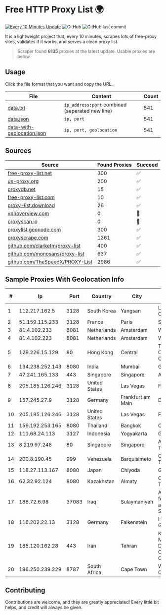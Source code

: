 
# Free HTTP Proxy List 🌍

[![Every 10 Minutes Update](https://github.com/mertguvencli/http-proxy-list/actions/workflows/main.yml/badge.svg?branch=main)](https://github.com/mertguvencli/http-proxy-list/actions/workflows/main.yml)
![GitHub](https://img.shields.io/github/license/mertguvencli/http-proxy-list)
![GitHub last commit](https://img.shields.io/github/last-commit/mertguvencli/http-proxy-list)

It is a lightweight project that, every 10 minutes, scrapes lots of free-proxy sites, validates if it works, and serves a clean proxy list.


> Scraper found **6135** proxies at the latest update. Usable proxies are below.

## Usage

Click the file format that you want and copy the URL.


|File|Content|Count|
|----|-------|-----|
|[data.txt](https://raw.githubusercontent.com/mertguvencli/http-proxy-list/main/proxy-list/data.txt)|`ip_address:port` combined (seperated new line)|541|
|[data.json](https://raw.githubusercontent.com/mertguvencli/http-proxy-list/main/proxy-list/data.json)|`ip, port`|541|
|[data-with-geolocation.json](https://raw.githubusercontent.com/mertguvencli/http-proxy-list/main/proxy-list/data-with-geolocation.json)|`ip, port, geolocation`|541|

## Sources

|Source|Found Proxies|Succeed|
|------|-------------|-------|
|[free-proxy-list.net](https://free-proxy-list.net)|300|✅|
|[us-proxy.org](https://www.us-proxy.org)|200|✅|
|[proxydb.net](http://proxydb.net)|15|✅|
|[free-proxy-list.com](https://free-proxy-list.com/?page=&port=&type%5B%5D=http&type%5B%5D=https&up_time=0&search=Search)|10|✅|
|[proxy-list.download](https://www.proxy-list.download/HTTP)|26|✅|
|[vpnoverview.com](https://vpnoverview.com/privacy/anonymous-browsing/free-proxy-servers)|0|🚫|
|[proxyscan.io](https://www.proxyscan.io)|0|🚫|
|[proxylist.geonode.com](https://proxylist.geonode.com/api/proxy-list?limit=300&page=1&sort_by=lastChecked&sort_type=desc&protocols=http,https)|300|✅|
|[proxyscrape.com](https://api.proxyscrape.com/v2/?request=displayproxies&protocol=http&timeout=10000&country=all&ssl=all&anonymity=all)|1261|✅|
|[github.com/clarketm/proxy-list](https://raw.githubusercontent.com/clarketm/proxy-list/master/proxy-list-raw.txt)|400|✅|
|[github.com/monosans/proxy-list](https://raw.githubusercontent.com/monosans/proxy-list/main/proxies/http.txt)|637|✅|
|[github.com/TheSpeedX/PROXY-List](https://raw.githubusercontent.com/TheSpeedX/PROXY-List/master/http.txt)|2986|✅|


## Sample Proxies With Geolocation Info

|#|Ip|Port|Country|City|Internet Service Provider|
|-|--|----|-------|----|-------------------------|
|1|112.217.162.5|3128|South Korea|Yangsan|LG DACOM Corporation|
|2|51.159.115.233|3128|France|Paris|SCALEWAY|
|3|81.4.102.233|8081|Netherlands|Amsterdam|WeservIT|
|4|81.4.102.223|8081|Netherlands|Amsterdam|WeservIT|
|5|129.226.15.129|80|Hong Kong|Central|Tencent Cloud Computing (Beijing) Co|
|6|134.238.252.143|8080|India|Mumbai|Google LLC|
|7|47.241.165.133|443|Singapore|Singapore|Alibaba.com LLC|
|8|205.185.126.246|3128|United States|Las Vegas|FranTech Solutions|
|9|157.245.27.9|3128|Germany|Frankfurt am Main|DigitalOcean, LLC|
|10|205.185.126.246|3128|United States|Las Vegas|FranTech Solutions|
|11|159.192.253.165|8080|Thailand|Bangkok|CAT-BB|
|12|111.68.24.113|3127|Indonesia|Yogyakarta|GMEDIA|
|13|8.219.97.248|80|Singapore|Singapore|Alibaba (US) Technology Co., Ltd.|
|14|200.8.190.45|999|Venezuela|Barquisimeto|Corporación Telemic C.A.|
|15|118.27.113.167|8080|Japan|Chiyoda|GMO Internet, Inc.|
|16|62.32.92.124|8080|Kazakhstan|Almaty|Obit Telecommunications|
|17|188.72.6.98|37083|Iraq|Sulaymaniyah|AL-SARD FIBER Co. for Internet Fiber and Optical Cable Services /Ltd.|
|18|116.202.22.13|3128|Germany|Falkenstein|Hetzner Online GmbH|
|19|185.120.162.28|443|Iran|Tehran|Khallagh Borhan Market Development for Creative Industries Co|
|20|196.250.239.229|8787|South Africa|Cape Town|West Indian Ocean Cable Company|



## Contributing

Contributions are welcome, and they are greatly appreciated! Every
little bit helps, and credit will always be given.

